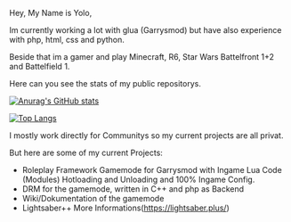Hey,
My Name is Yolo,

Im currently working a lot with glua (Garrysmod) but have also experience with php, html, css and python.

Beside that im a gamer and play Minecraft, R6, Star Wars Battelfront 1+2 and Battelfield 1.



Here can you see the stats of my public repositorys.

[![Anurag's GitHub stats](https://github-readme-stats.vercel.app/api?username=ibimsnicesyolo&count_private=true&show_icons=true&theme=radical)](https://github.com/anuraghazra/github-readme-stats)

[![Top Langs](https://github-readme-stats.vercel.app/api/top-langs/?username=ibimsnicesyolo&langs_count=10&layout=compact)](https://github.com/anuraghazra/github-readme-stats)



I mostly work directly for Communitys so my current projects are all privat.

But here are some of my current Projects:

- Roleplay Framework Gamemode for Garrysmod with Ingame Lua Code (Modules) Hotloading and Unloading and 100% Ingame Config.
- DRM for the gamemode, written in C++ and php as Backend
- Wiki/Dokumentation of the gamemode
- Lightsaber++  More Informations(https://lightsaber.plus/)
